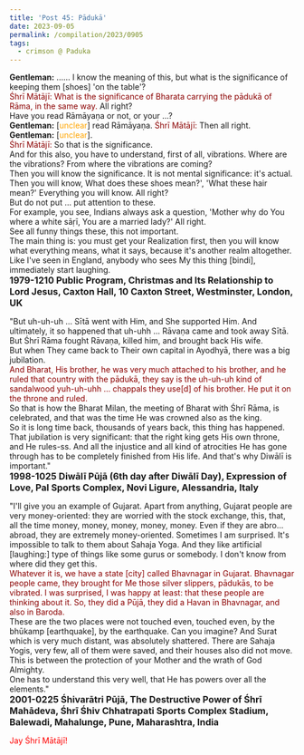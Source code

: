 ```yaml
---
title: 'Post 45: Pādukā'
date: 2023-09-05
permalink: /compilation/2023/0905
tags:
  - crimson @ Paduka
---
```


<div class="para-divider"></div>

<p>
<b>Gentleman:</b> ...... I know the meaning of this, but what is the significance of keeping them [shoes] 'on the table'?<br>
<font color="DarkRed">Śhrī Mātājī:</font> <font color="DarkRed">What is the significance of Bharata carrying the pādukā of Rāma, in the same way.</font> All right?<br>
Have you read Rāmāyaṇa or not, or your ...?<br>
<b>Gentleman:</b> [<font color="orange">unclear</font>] read Rāmāyaṇa.
<font color="DarkRed">Śhrī Mātājī:</font> Then all right.<br>
<b>Gentleman:</b> [<font color="orange">unclear</font>].<br>
<font color="DarkRed">Śhrī Mātājī:</font> So that is the significance.<br>
And for this also, you have to understand, first of all, vibrations. Where are the vibrations? From where the vibrations are coming?<br>
Then you will know the significance. It is not mental significance: it's actual. Then you will know, What does these shoes mean?', 'What these hair mean?' Everything you will know. All right?<br>
But do not put ... put attention to these.<br>
For example, you see, Indians always ask a question, 'Mother why do You where a white sāṛī, You are a married lady?' All right.<br> 
See all funny things these,  this not important.<br>
The main thing is: you must get your Realization first, then you will know what everything means, what it says, because it's another realm altogether.<br>
Like I've seen in England, anybody who sees My this thing [bindi], immediately start laughing.<br>
<font size="+0"><b>1979-1210 Public Program, Christmas and Its Relationship to Lord Jesus, Caxton Hall, 10 Caxton Street, Westminster, London, UK</b></font>
</p>

<div class="para-divider"></div>

<p>
"But uh-uh-uh ... Sītā went with Him, and She supported Him. And ultimately, it so happened that uh-uhh ... Rāvaṇa came and took away Sītā.<br>
But Śhrī Rāma fought Rāvaṇa, killed him, and brought back His wife.<br>
But when They came back to Their own capital in Ayodhyā, there was a big jubilation.<br> 
<font color="DarkRed">And Bharat, His brother, he was very much attached to his brother, and he ruled that country with the pādukā, they say is the uh-uh-uh kind of sandalwood yuh-uh-uhh ... chappals they use[d] of his brother. He put it on the throne and ruled.</font><br>
So that is how the Bharat Milan, the meeting of Bharat with Śhrī Rāma, is celebrated, and that was the time He was crowned also as the king.<br>
So it is long time back, thousands of years back, this thing has happened.<br>
That jubilation is very significant: that the right king gets His own throne, and He rules-ss. And all the injustice and all kind of atrocities He has gone through has to be completely finished from His life. And that's why Diwālī is important."<br>
<font size="+0"><b>1998-1025 Diwālī Pūjā (6th day after Diwālī Day), Expression of Love, Pal Sports Complex, Novi Ligure, Alessandria, Italy</b></font>
</p>

<div class="para-divider"></div>

<p>
"I'll give you an example of Gujarat. Apart from anything, Gujarat people are very money-oriented: they are worried with the stock exchange, this, that, all the time money, money, money, money, money. Even if they are abro... abroad, they are extremely money-oriented. Sometimes I am surprised. It's impossible to talk to them about Sahaja Yoga. And they like artificial [laughing:] type of things like some gurus or somebody. I don't know from where did they get this.<br>
<font color="DarkRed">Whatever it is, we have a state [city] called Bhavnagar in Gujarat. Bhavnagar people came, they brought for Me those silver slippers, pādukās, to be vibrated. I was surprised, I was happy at least: that these people are thinking about it. So, they did a Pūjā, they did a Havan in Bhavnagar, and also in Baroda.</font><br>
These are the two places were not touched even, touched even, by the bhūkamp [earthquake], by the earthquake. Can you imagine? And Surat which is very much distant, was absolutely shattered. There are Sahaja Yogis, very few, all of them were saved, and their houses also did not move.<br>
This is between the protection of your Mother and the wrath of God Almighty.<br>
One has to understand this very well, that He has powers over all the elements."<br>
<font size="+0"><b>2001-0225 Śhivarātri Pūjā, The Destructive Power of Śhrī Mahādeva, Śhrī Śhiv Chhatrapati Sports Complex Stadium, Balewadi, Mahalunge, Pune, Maharashtra, India</b></font>
</p>

<div class="para-divider"></div>

<p style="color:red;">Jay Śhrī Mātājī!<br></p>